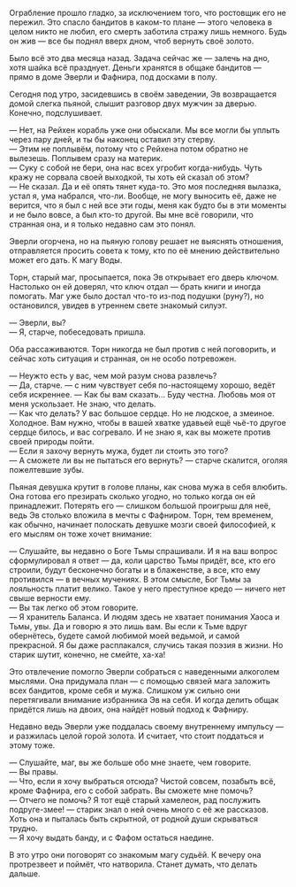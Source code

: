 Ограбление прошло гладко, за исключением того, что ростовщик его не пережил. Это спасло бандитов в каком-то плане — этого человека в целом никто не любил, его смерть заботила стражу лишь немного. Будь он жив — все бы поднял вверх дном, чтоб вернуть своё золото.

Было всё это два месяца назад. Задача сейчас же — залечь на дно, хотя шайка всё празднует. Деньги хранятся в общаке бандитов — прямо в доме Эверли и Фафнира, под досками в полу.

Сегодня под утро, засидевшись в своём заведении, Эв возвращается домой слегка пьяной, слышит разговор двух мужчин за дверью. Конечно, подслушивает.

— Нет, на Рейхен корабль уже они обыскали. Мы все могли бы уплыть через пару дней, и ты бы наконец оставил эту стерву.  
— Этим не поплывём, потому что с Рейхена потом обратно не вылезешь. Поплывем сразу на материк.  
— Суку с собой не бери, она нас всех угробит когда-нибудь. Чуть кражу не сорвала своей выходкой, ты хоть ей сказал об этом?  
— Не сказал. Да и её опять тянет куда-то. Это моя последняя вылазка, устал я, ума набрался, что-ли. Вообще, не могу выносить её, даже не верится, что я был с ней все эти годы, меня как будто бы в эти моменты и не было вовсе, а был кто-то другой. Вы мне всё говорили, что странная она, и я только недавно сам это понял.

Эверли огорчена, но на пьяную голову решает не выяснять отношения, отправляется просить совета к тому, кто по её мнению действительно может его дать. К магу Воды.

Торн, старый маг, просыпается, пока Эв открывает его дверь ключом. Настолько он ей доверял, что ключ отдал — брать книги и иногда помогать. Маг уже было достал что-то из-под подушки (руну?), но остановился, увидев в утреннем свете знакомый силуэт.

— Эверли, вы?  
— Я, старче, побеседовать пришла.

Оба рассаживаются. Торн никогда не был против с ней поговорить, и сейчас хоть ситуация и странная, он не особо потревожен.

— Неужто есть у вас, чем мой разум снова развлечь?  
— Да, старче. — с ним чувствует себя по-настоящему хорошо, ведёт себя искреннее. — Как бы вам сказать... Буду честна. Любовь моя от меня ускользает. Не знаю, что делать.  
— Как что делать? У вас большое сердце. Но не людское, а змеиное. Холодное. Вам нужно, чтобы в вашей хватке удавьей ещё чьё-то другое сердце билось, и вас согревало. И не знаю я, как вы можете против своей природы пойти.  
— Если я захочу вернуть мужа, будет ли стоить это того?  
— А сможете ли вы не пытаться его вернуть? — старче скалится, оголяя пожелтевшие зубы.

Пьяная девушка крутит в голове планы, как снова мужа в себя влюбить. Она готова его презирать сколько угодно, но только когда он ей принадлежит. Потерять его — слишком большой проигрыш для неё, ведь Эв столько вложила в мечты с Фафниром. Торн, тем временем, как обычно, начинает полоскать девушке мозги своей философией, к его мыслям он тоже хочет внимание:

— Слушайте, вы недавно о Боге Тьмы спрашивали. И я на ваш вопрос сформулировал я ответ — да, коли царство Тьмы придёт, все, кто его строили, будут бесконечно богаты и в блаженстве, а все, кто ему противился — в вечных мучениях. В этом смысле, Бог Тьмы за лояльность платит велико. Такое у него преступное кредо — ничего нет свыше верности ему.  
— Вы так легко об этом говорите.  
— Я хранитель Баланса. И людям здесь не хватает понимания Хаоса и Тьмы, увы. Да и говорю я это лишь вам. Вы если к Тьме вдруг обернётесь, будете самой любимой моей ведьмой, и самой прекрасной. Я бы даже расплакался, случись такая поэзия в жизни. Но старик шутит, конечно, не смейте, ха-ха!

Это отвлечение помогло Эверли собраться с наведенными алкоголем мыслями. Она придумала план — с помощью связей мага заложить всех бандитов, кроме себя и мужа. Слишком уж сильно они перетягивали внимание избранника Эв на себя. И когда делить общак придётся лишь на двоих, она найдёт новый подход к Фафниру.

Недавно ведь Эверли уже поддалась своему внутреннему импульсу — и разжилась целой горой золота. И считает, что стоит поддаться и этому тоже.

— Слушайте, маг, вы же больше обо мне знаете, чем говорите.  
— Вы правы.  
— Что, если я хочу выбраться отсюда? Чистой совсем, позабыть всё, кроме Фафнира, его с собой забрать. Вы сможете мне помочь?  
— Отчего не помочь? Я тот ещё старый хамелеон, рад послужить подруге-змее! — старик знал о ней очень много с её же рассказов. Хоть она и пыталась быть скрытной, от родной души скрываться трудно.  
— Я хочу выдать банду, и с Фафом остаться наедине.

В это утро они поговорят со знакомым магу судьёй. К вечеру она протрезвеет и поймёт, что натворила. Станет думать, что делать дальше.

